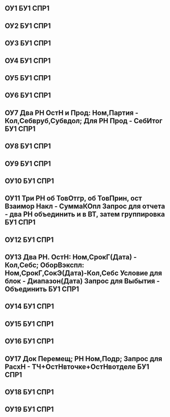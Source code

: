 ОУ1
БУ1
СПР1
------
ОУ2
БУ1
СПР1
------
ОУ3
БУ1
СПР1
------
ОУ4
БУ1
СПР1
------
ОУ5
БУ1
СПР1
------
ОУ6
БУ1
СПР1
------
ОУ7 Два РН ОстН и Прод: Ном,Партия - Кол,Себвруб,Субвдол; 
	Для РН Прод - СебИтог
БУ1
СПР1
------
ОУ8
БУ1
СПР1
------
ОУ9
БУ1
СПР1
------
ОУ10
БУ1
СПР1
------
ОУ11 Три РН об ТовОтгр, об ТовПрин, ост Взаимор Накл - СуммаКОпл
	Запрос для отчета - два РН объединить и в ВТ, затем группировка
БУ1
СПР1
------
ОУ12
БУ1
СПР1
------
ОУ13 Два РН. ОстН: Ном,СрокГ(Дата) - Кол,Себс; ОборВэкспл: Ном,СрокГ,СокЭ(Дата)-Кол,Себс
	Условие для блок - Диапазон(Дата)
	Запрос для Выбытия - Объединить
БУ1
СПР1
------
ОУ14
БУ1
СПР1
------
ОУ15
БУ1
СПР1
------
ОУ16
БУ1
СПР1
------
ОУ17 Док Перемещ; РН Ном,Подр; Запрос для РасхН - ТЧ+ОстНвточке+ОстНвотделе 
БУ1
СПР1
------
ОУ18
БУ1
СПР1
------
ОУ19
БУ1
СПР1
------



